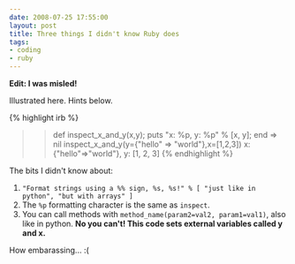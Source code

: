 ```yaml
---
date: 2008-07-25 17:55:00
layout: post
title: Three things I didn't know Ruby does
tags:
- coding
- ruby
---
```


**Edit: I was misled!**

Illustrated here. Hints below.

{% highlight irb %}
>> def inspect_x_and_y(x,y); puts "x: %p, y: %p" % [x, y]; end
=> nil
>> inspect_x_and_y(y={"hello" => "world"},x=[1,2,3])
x: {"hello"=>"world"}, y: [1, 2, 3]
{% endhighlight %}

The bits I didn't know about:

1. `"Format strings using a %% sign, %s, %s!" % [ "just like in python", "but
   with arrays" ]`
2. The `%p` formatting character is the same as `inspect`.
3. You can call methods with `method_name(param2=val2, param1=val1)`, also like
   in python. **No you can't! This code sets external variables called y and
   x.**

How embarassing... :(
